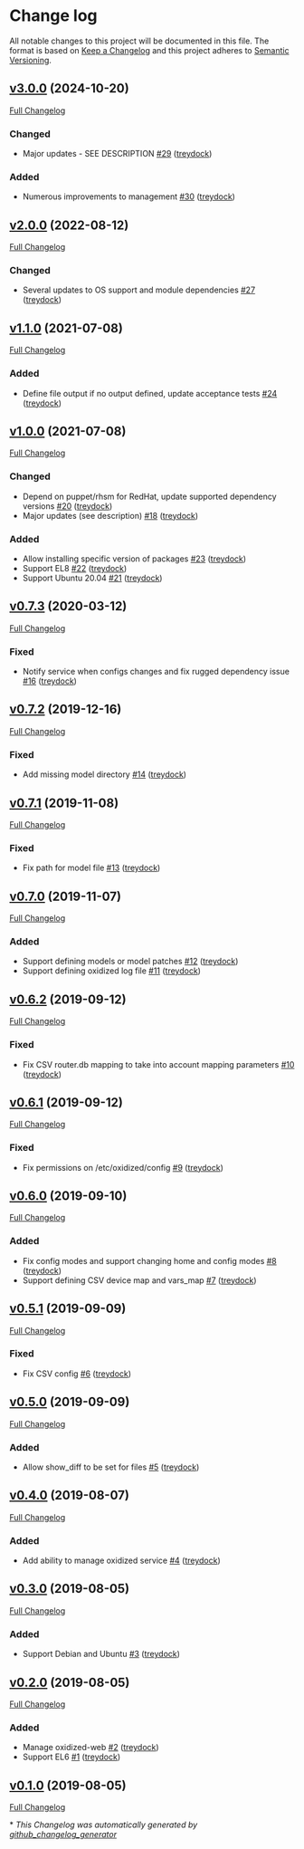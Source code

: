 # Change log

All notable changes to this project will be documented in this file. The format is based on [Keep a Changelog](http://keepachangelog.com/en/1.0.0/) and this project adheres to [Semantic Versioning](http://semver.org).

## [v3.0.0](https://github.com/treydock/puppet-module-oxidized/tree/v3.0.0) (2024-10-20)

[Full Changelog](https://github.com/treydock/puppet-module-oxidized/compare/v2.0.0...v3.0.0)

### Changed

- Major updates - SEE DESCRIPTION [\#29](https://github.com/treydock/puppet-module-oxidized/pull/29) ([treydock](https://github.com/treydock))

### Added

- Numerous improvements to management [\#30](https://github.com/treydock/puppet-module-oxidized/pull/30) ([treydock](https://github.com/treydock))

## [v2.0.0](https://github.com/treydock/puppet-module-oxidized/tree/v2.0.0) (2022-08-12)

[Full Changelog](https://github.com/treydock/puppet-module-oxidized/compare/v1.1.0...v2.0.0)

### Changed

- Several updates to OS support and module dependencies [\#27](https://github.com/treydock/puppet-module-oxidized/pull/27) ([treydock](https://github.com/treydock))

## [v1.1.0](https://github.com/treydock/puppet-module-oxidized/tree/v1.1.0) (2021-07-08)

[Full Changelog](https://github.com/treydock/puppet-module-oxidized/compare/v1.0.0...v1.1.0)

### Added

- Define file output if no output defined, update acceptance tests [\#24](https://github.com/treydock/puppet-module-oxidized/pull/24) ([treydock](https://github.com/treydock))

## [v1.0.0](https://github.com/treydock/puppet-module-oxidized/tree/v1.0.0) (2021-07-08)

[Full Changelog](https://github.com/treydock/puppet-module-oxidized/compare/v0.7.3...v1.0.0)

### Changed

- Depend on puppet/rhsm for RedHat, update supported dependency versions [\#20](https://github.com/treydock/puppet-module-oxidized/pull/20) ([treydock](https://github.com/treydock))
- Major updates \(see description\) [\#18](https://github.com/treydock/puppet-module-oxidized/pull/18) ([treydock](https://github.com/treydock))

### Added

- Allow installing specific version of packages [\#23](https://github.com/treydock/puppet-module-oxidized/pull/23) ([treydock](https://github.com/treydock))
- Support EL8 [\#22](https://github.com/treydock/puppet-module-oxidized/pull/22) ([treydock](https://github.com/treydock))
- Support Ubuntu 20.04 [\#21](https://github.com/treydock/puppet-module-oxidized/pull/21) ([treydock](https://github.com/treydock))

## [v0.7.3](https://github.com/treydock/puppet-module-oxidized/tree/v0.7.3) (2020-03-12)

[Full Changelog](https://github.com/treydock/puppet-module-oxidized/compare/v0.7.2...v0.7.3)

### Fixed

- Notify service when configs changes and fix rugged dependency issue [\#16](https://github.com/treydock/puppet-module-oxidized/pull/16) ([treydock](https://github.com/treydock))

## [v0.7.2](https://github.com/treydock/puppet-module-oxidized/tree/v0.7.2) (2019-12-16)

[Full Changelog](https://github.com/treydock/puppet-module-oxidized/compare/v0.7.1...v0.7.2)

### Fixed

- Add missing model directory [\#14](https://github.com/treydock/puppet-module-oxidized/pull/14) ([treydock](https://github.com/treydock))

## [v0.7.1](https://github.com/treydock/puppet-module-oxidized/tree/v0.7.1) (2019-11-08)

[Full Changelog](https://github.com/treydock/puppet-module-oxidized/compare/v0.7.0...v0.7.1)

### Fixed

- Fix path for model file [\#13](https://github.com/treydock/puppet-module-oxidized/pull/13) ([treydock](https://github.com/treydock))

## [v0.7.0](https://github.com/treydock/puppet-module-oxidized/tree/v0.7.0) (2019-11-07)

[Full Changelog](https://github.com/treydock/puppet-module-oxidized/compare/v0.6.2...v0.7.0)

### Added

- Support defining models or model patches [\#12](https://github.com/treydock/puppet-module-oxidized/pull/12) ([treydock](https://github.com/treydock))
- Support defining oxidized log file [\#11](https://github.com/treydock/puppet-module-oxidized/pull/11) ([treydock](https://github.com/treydock))

## [v0.6.2](https://github.com/treydock/puppet-module-oxidized/tree/v0.6.2) (2019-09-12)

[Full Changelog](https://github.com/treydock/puppet-module-oxidized/compare/v0.6.1...v0.6.2)

### Fixed

- Fix CSV router.db mapping to take into account mapping parameters [\#10](https://github.com/treydock/puppet-module-oxidized/pull/10) ([treydock](https://github.com/treydock))

## [v0.6.1](https://github.com/treydock/puppet-module-oxidized/tree/v0.6.1) (2019-09-12)

[Full Changelog](https://github.com/treydock/puppet-module-oxidized/compare/v0.6.0...v0.6.1)

### Fixed

- Fix permissions on /etc/oxidized/config [\#9](https://github.com/treydock/puppet-module-oxidized/pull/9) ([treydock](https://github.com/treydock))

## [v0.6.0](https://github.com/treydock/puppet-module-oxidized/tree/v0.6.0) (2019-09-10)

[Full Changelog](https://github.com/treydock/puppet-module-oxidized/compare/v0.5.1...v0.6.0)

### Added

- Fix config modes and support changing home and config modes [\#8](https://github.com/treydock/puppet-module-oxidized/pull/8) ([treydock](https://github.com/treydock))
- Support defining CSV device map and vars\_map [\#7](https://github.com/treydock/puppet-module-oxidized/pull/7) ([treydock](https://github.com/treydock))

## [v0.5.1](https://github.com/treydock/puppet-module-oxidized/tree/v0.5.1) (2019-09-09)

[Full Changelog](https://github.com/treydock/puppet-module-oxidized/compare/v0.5.0...v0.5.1)

### Fixed

- Fix CSV config [\#6](https://github.com/treydock/puppet-module-oxidized/pull/6) ([treydock](https://github.com/treydock))

## [v0.5.0](https://github.com/treydock/puppet-module-oxidized/tree/v0.5.0) (2019-09-09)

[Full Changelog](https://github.com/treydock/puppet-module-oxidized/compare/v0.4.0...v0.5.0)

### Added

- Allow show\_diff to be set for files [\#5](https://github.com/treydock/puppet-module-oxidized/pull/5) ([treydock](https://github.com/treydock))

## [v0.4.0](https://github.com/treydock/puppet-module-oxidized/tree/v0.4.0) (2019-08-07)

[Full Changelog](https://github.com/treydock/puppet-module-oxidized/compare/v0.3.0...v0.4.0)

### Added

- Add ability to manage oxidized service [\#4](https://github.com/treydock/puppet-module-oxidized/pull/4) ([treydock](https://github.com/treydock))

## [v0.3.0](https://github.com/treydock/puppet-module-oxidized/tree/v0.3.0) (2019-08-05)

[Full Changelog](https://github.com/treydock/puppet-module-oxidized/compare/v0.2.0...v0.3.0)

### Added

- Support Debian and Ubuntu [\#3](https://github.com/treydock/puppet-module-oxidized/pull/3) ([treydock](https://github.com/treydock))

## [v0.2.0](https://github.com/treydock/puppet-module-oxidized/tree/v0.2.0) (2019-08-05)

[Full Changelog](https://github.com/treydock/puppet-module-oxidized/compare/v0.1.0...v0.2.0)

### Added

- Manage oxidized-web [\#2](https://github.com/treydock/puppet-module-oxidized/pull/2) ([treydock](https://github.com/treydock))
- Support EL6 [\#1](https://github.com/treydock/puppet-module-oxidized/pull/1) ([treydock](https://github.com/treydock))

## [v0.1.0](https://github.com/treydock/puppet-module-oxidized/tree/v0.1.0) (2019-08-05)

[Full Changelog](https://github.com/treydock/puppet-module-oxidized/compare/f0dbdaa7fd7a8747d0cf2d5d3700dd422af6e202...v0.1.0)



\* *This Changelog was automatically generated by [github_changelog_generator](https://github.com/github-changelog-generator/github-changelog-generator)*
